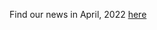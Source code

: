 Find our news in April, 2022 [here](https://drive.google.com/file/d/1YlnoDOazlTsKXZT-Z673oyK6UtSu0oLw/view?usp=drive_link)
